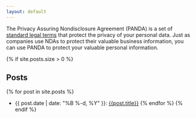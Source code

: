 ```yaml
---
layout: default
---
```


The Privacy Assuring Nondisclosure Agreement (PANDA) is a set of [standard legal terms](/versions/1.0.0) that protect the privacy of your personal data.  Just as companies use NDAs to protect their valuable business information, you can use PANDA to protect your valuable personal information.

{% if site.posts.size > 0 %}
## Posts
{% for post in site.posts %}
- {{ post.date | date: "%B %-d, %Y" }}: [{{post.title}}]({{post.url}})
{% endfor %}
{% endif %}
